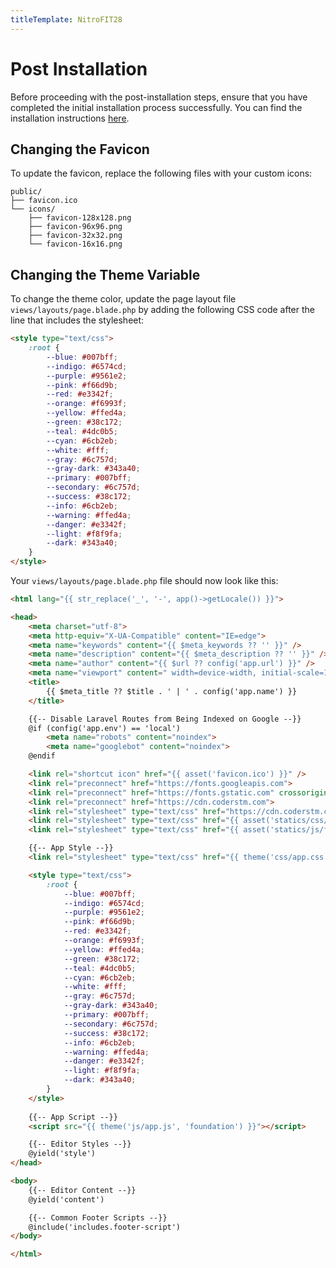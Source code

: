 ```yaml
---
titleTemplate: NitroFIT28
---
```


# Post Installation

Before proceeding with the post-installation steps, ensure that you have completed the initial installation process successfully. You can find the installation instructions [here](./installation.md).

## Changing the Favicon

To update the favicon, replace the following files with your custom icons:

```
public/
├── favicon.ico
└── icons/
    ├── favicon-128x128.png
    ├── favicon-96x96.png
    ├── favicon-32x32.png
    └── favicon-16x16.png
```

## Changing the Theme Variable

To change the theme color, update the page layout file `views/layouts/page.blade.php` by adding the following CSS code after the line that includes the stylesheet:

```html
<style type="text/css">
    :root {
        --blue: #007bff;
        --indigo: #6574cd;
        --purple: #9561e2;
        --pink: #f66d9b;
        --red: #e3342f;
        --orange: #f6993f;
        --yellow: #ffed4a;
        --green: #38c172;
        --teal: #4dc0b5;
        --cyan: #6cb2eb;
        --white: #fff;
        --gray: #6c757d;
        --gray-dark: #343a40;
        --primary: #007bff;
        --secondary: #6c757d;
        --success: #38c172;
        --info: #6cb2eb;
        --warning: #ffed4a;
        --danger: #e3342f;
        --light: #f8f9fa;
        --dark: #343a40;
    }
</style>
```

Your `views/layouts/page.blade.php` file should now look like this:

```html
<html lang="{{ str_replace('_', '-', app()->getLocale()) }}">

<head>
    <meta charset="utf-8">
    <meta http-equiv="X-UA-Compatible" content="IE=edge">
    <meta name="keywords" content="{{ $meta_keywords ?? '' }}" />
    <meta name="description" content="{{ $meta_description ?? '' }}" />
    <meta name="author" content="{{ $url ?? config('app.url') }}" />
    <meta name="viewport" content=" width=device-width, initial-scale=1" />
    <title>
        {{ $meta_title ?? $title . ' | ' . config('app.name') }}
    </title>

    {{-- Disable Laravel Routes from Being Indexed on Google --}}
    @if (config('app.env') == 'local')
        <meta name="robots" content="noindex">
        <meta name="googlebot" content="noindex">
    @endif

    <link rel="shortcut icon" href="{{ asset('favicon.ico') }}" />
    <link rel="preconnect" href="https://fonts.googleapis.com">
    <link rel="preconnect" href="https://fonts.gstatic.com" crossorigin>
    <link rel="preconnect" href="https://cdn.coderstm.com">
    <link rel="stylesheet" type="text/css" href="https://cdn.coderstm.com/fontawesome/css/all.min.css" />
    <link rel="stylesheet" type="text/css" href="{{ asset('statics/css/styles.min.css') }}" />
    <link rel="stylesheet" type="text/css" href="{{ asset('statics/js/fullcalendar/main.min.css') }}" />

    {{-- App Style --}}
    <link rel="stylesheet" type="text/css" href="{{ theme('css/app.css', 'foundation') }}" />

    <style type="text/css">
        :root {
            --blue: #007bff;
            --indigo: #6574cd;
            --purple: #9561e2;
            --pink: #f66d9b;
            --red: #e3342f;
            --orange: #f6993f;
            --yellow: #ffed4a;
            --green: #38c172;
            --teal: #4dc0b5;
            --cyan: #6cb2eb;
            --white: #fff;
            --gray: #6c757d;
            --gray-dark: #343a40;
            --primary: #007bff;
            --secondary: #6c757d;
            --success: #38c172;
            --info: #6cb2eb;
            --warning: #ffed4a;
            --danger: #e3342f;
            --light: #f8f9fa;
            --dark: #343a40;
        }
    </style>
  
    {{-- App Script --}}
    <script src="{{ theme('js/app.js', 'foundation') }}"></script>

    {{-- Editor Styles --}}
    @yield('style')
</head>

<body>
    {{-- Editor Content --}}
    @yield('content')

    {{-- Common Footer Scripts --}}
    @include('includes.footer-script')
</body>

</html>

```
